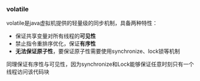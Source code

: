 ### volatile

volatile是java虚拟机提供的轻量级的同步机制，具备两种特性：

- 保证共享变量对所有线程的**可见性**
- 禁止指令重排序优化，保证**有序性**
- **无法保证原子性**，要保证原子性需要使用synchronize、lock锁等机制

同理保证有序性与可见性，因为synchronize和Lock能够保证任意时刻只有一个线程访问该代码块